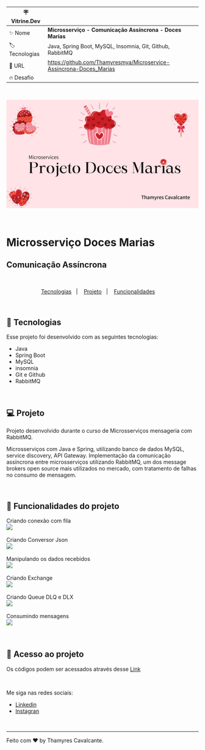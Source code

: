 
| :placard: Vitrine.Dev |     |
| -------------  | --- |
| :sparkles: Nome        | **Microsserviço - Comunicação Assíncrona - Doces Marias**
| :label: Tecnologias | Java, Spring Boot, MySQL, Insomnia, Git, Github, RabbitMQ
| :rocket: URL         | https://github.com/Thamyresmya/Microservice-Assincrona-Doces_Marias
| :fire: Desafio     | 

<br>

![](geral/Capa.jpg)

<br>

# Microsserviço Doces Marias
## Comunicação Assíncrona


<br>

<p align="center">
  <a href="#-tecnologias">Tecnologias</a>&nbsp;&nbsp;&nbsp;|&nbsp;&nbsp;&nbsp;  
  <a href="#-projeto">Projeto</a>&nbsp;&nbsp;&nbsp;|&nbsp;&nbsp;&nbsp;  
  <a href="#-funcionalidades">Funcionalidades</a>&nbsp;&nbsp;&nbsp;&nbsp;&nbsp;&nbsp;
</p>

<br>


## 🚀 Tecnologias

Esse projeto foi desenvolvido com as seguintes tecnologias:

- Java
- Spring Boot
- MySQL
- insomnia
- Git e Github
- RabbitMQ

<br>

## 💻 Projeto

Projeto desenvolvido durante o curso de Microsserviços mensageria com RabbitMQ.<br>

Microsserviços com Java e Spring, utilizando banco de dados MySQL, service discovery, API Gateway. Implementação da comunicação assíncrona entre microsserviços utilizando RabbitMQ, um dos message brokers open source mais utilizados no mercado, com tratamento de falhas no consumo de mensagem.


<br>

## 🔨 Funcionalidades do projeto

Criando conexão com fila<br>
![](geral/Gif/Gif-Criando_conex%C3%A3o_fila.gif)

Criando Conversor Json<br>
![](geral/Gif/Gif-Criando_conversor_Json.gif)

Manipulando os dados recebidos<br>
![](geral/Gif/Gif-Manipulando%20os%20dados%20recebidos.gif)

Criando Exchange<br>
![](geral/Gif/Gif-Criando_exchange.gif)

Criando Queue DLQ e DLX<br>
![](geral/Gif/Gif-Criando%20as%20queues%20DLQ%20E%20DLX.gif)

Consumindo mensagens<br>
![](geral/Gif/Gif-Consumindo_MSG.gif)



<br>

## 📁 Acesso ao projeto

Os códigos podem ser acessados através desse [Link](https://github.com/Thamyresmya/Microservice-Assincrona-Doces_Marias)

<br>


Me siga nas redes sociais:
- [Linkedin](https://www.linkedin.com/in/thamyrescavalcante/)
- [Instagran](https://www.instagram.com/thamyres__cavalcante/)

<br>

---

Feito com ♥ by Thamyres Cavalcante.



